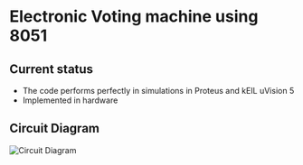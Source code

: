 # Electronic Voting machine using 8051
## Current status
- The code performs perfectly in simulations in Proteus and kEIL uVision 5
- Implemented in hardware
## Circuit Diagram
![Circuit Diagram](https://github.com/VB-123/8051-EVM/blob/main/Screenshot?raw=true)
